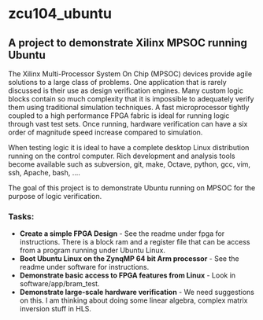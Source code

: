 # zcu104_ubuntu
## A project to demonstrate Xilinx MPSOC running Ubuntu

The Xilinx Multi-Processor System On Chip (MPSOC) devices provide agile solutions to a large class of problems. One application that is rarely discussed is their use as design verification engines. Many custom logic blocks contain so much complexity that it is impossible to adequately verify them using traditional simulation techniques.  A fast microprocessor tightly coupled to a high performance FPGA fabric is ideal for running logic through vast test sets. Once running, hardware verification can have a six order of magnitude speed increase compared to simulation.

When testing logic it is ideal to have a complete desktop Linux distribution running on the control computer. Rich development and analysis tools become available such as subversion, git, make, Octave, python, gcc, vim, ssh, Apache, bash, ....  

The goal of this project is to demonstrate Ubuntu running on MPSOC for the purpose of logic verification.

### Tasks:
- **Create a simple FPGA Design** - See the readme under fpga for instructions.  There is a block ram and a register file that can be access from a program running under Ubuntu Linux.
- **Boot Ubuntu Linux on the ZynqMP 64 bit Arm processor** - See the readme under software for instructions.
- **Demonstrate basic access to FPGA features from Linux** - Look in software/app/bram_test.
- **Demonstrate large-scale hardware verification** - We need suggestions on this.  I am thinking about doing some linear algebra, complex matrix inversion stuff in HLS.
